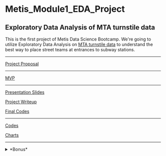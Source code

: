 # Metis_Module1_EDA_Project
## Exploratory Data Analysis of MTA turnstile data

This is the first project of Metis Data Science Bootcamp. We're going to utilize Exploratory Data Analysis on [MTA turnstile data](http://web.mta.info/developers/turnstile.html) to understand the best way to place street teams at entrances to subway stations.

***
[Project Proposal](project_proposal.md)
***
[MVP](mvp.md)
***
[Presentation Slides](final_presentation.pdf)

[Project Writeup](project_writeup.md)

[Final Codes](codes/mta_eda_9_final.ipynb)

***
[Codes](codes/)

[Charts](images/)
***
<details>
  <summary>*Bonus*</summary>
![](images/time_treemap.png)
![](images/ca_treemap.png)
</details>
